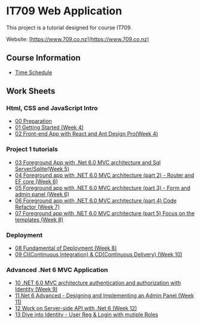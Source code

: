 # IT709 Web Application

This project is a tutorial designed for course IT709.

Website: [https://www.709.co.nz](https://www.709.co.nz)

## Course Information

- [Time Schedule](TIMESCHEDULE.md)

## Work Sheets

### Html, CSS and JavaScript Intro

- [00 Preparation](Tutorials/00_preparation.md)
- [01 Getting Started (Week 4)](Tutorials/01_getting_started.md)
- [02 Front-end App with React and Ant Design Pro(Week 4)](Tutorials/02_frontend_with_react_antd_pro.md)

### Project 1 tutorials

- [03 Foreground App with .Net 6.0 MVC architecture and Sql Server/Sqlite(Week 5)](Tutorials/03_foreground_app_with_net_6_mvc_architecture_and_sql_server_sqlite.md)
- [04 Foreground app with .NET 6.0 MVC architecture (part 2) - Router and EF core (Week 6)](Tutorials/04_foreground_app_with_net_6_mvc_architecture_router_ef_core.md)
- [05 Foreground app with .NET 6.0 MVC architecture (part 3) - Form and admin panel (Week 6)](Tutorials/05_foreground_app_with_net_6_mvc_architecture_form.md)
- [06 Foreground app with .NET 6.0 MVC architecture (part 4) Code Refactor (Week 7)](Tutorials/06_foreground_app_with_net_6_mvc_architecture_code_refactor.md)
- [07 Foreground app with .NET 6.0 MVC architecture (part 5) Focus on the templates (Week 8)](Tutorials/07_foreground_app_with_net_6_mvc_architecture_focus_on_the_templates.md)

### Deployment

- [08 Fundamental of Deployment (Week 8)](Tutorials/08_fundamental_of_deployment.md)
- [09 CI(Continuous Integration) & CD(Continuous Delivery) (Week 10)](Tutorials/11_cd_ci_deployment.md)

### Advanced .Net 6 MVC Application

- [10 .NET 6.0 MVC architecture authentication and authorization with Identity (Week 9)](Tutorials/09_net_mvc_indentity.md)
- [11.Net 6 Advanced - Designing and Implementing an Admin Panel (Week 11)](Tutorials/09_adv_net6_admin_panel.md)
- [12 Work on Server-side API with .Net 6 (Week 12)](Tutorials/13_web_api_app.md)
- [13 Dive into Identity - User Reg & Login with mutiple Roles](Tutorials/15_dive_into_identity.md)
